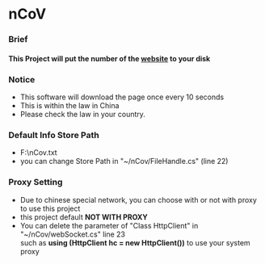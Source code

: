 # nCoV
### Brief
#### This Project will put the number of the [website](https://ncov.dxy.cn/ncovh5/view/pneumonia_peopleapp) to your disk  

### Notice
- This software will download the page once every 10 seconds
- This is within the law in China 
- Please check the law in your country.

### Default Info Store Path
- F:\nCov.txt
- you can change Store Path in "~/nCov/FileHandle.cs" (line 22) 

### Proxy Setting 
- Due to chinese special network, you can choose with or not with proxy to use this project 
- this project default <B>NOT WITH PROXY</B> 
- You can delete the parameter of "Class HttpClient" in "~/nCov/webSocket.cs" line 23  
such as <b>using (HttpClient hc = new HttpClient())</b> to use your system proxy
